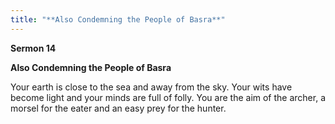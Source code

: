 ```yaml
---
title: "**Also Condemning the People of Basra**" 
---
```

**Sermon 14**

**Also Condemning the People of Basra**

Your earth is close to the sea and away from the sky\. Your wits have become light and your minds are full of folly\. You are the aim of the archer, a morsel for the eater and an easy prey for the hunter\.

